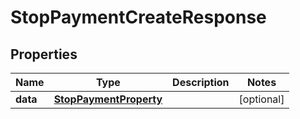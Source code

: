 

# StopPaymentCreateResponse


## Properties

| Name | Type | Description | Notes |
|------------ | ------------- | ------------- | -------------|
|**data** | [**StopPaymentProperty**](StopPaymentProperty.md) |  |  [optional] |



